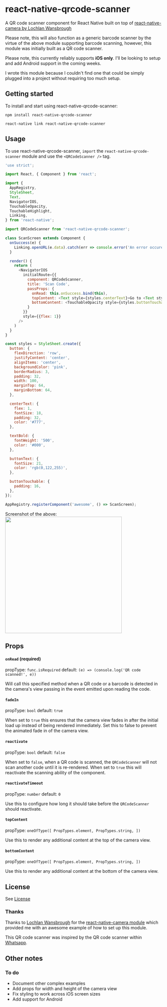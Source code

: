 # react-native-qrcode-scanner

A QR code scanner component for React Native built on top of [react-native-camera by Lochlan Wansbrough](https://github.com/lwansbrough/react-native-camera)


Please note, this will also function as a generic barcode scanner by the virtue of the above module supporting barcode scanning, however, this module was initially built as a QR code scanner.

Please note, this currently reliably supports **iOS only**. I'll be looking to setup and add Android support in the coming weeks.

I wrote this module because I couldn't find one that could be simply plugged into a project without requiring too much setup.


## Getting started

To install and start using react-native-qrcode-scanner:

`npm install react-native-qrcode-scanner`

`react-native link react-native-qrcode-scanner`

## Usage
To use react-native-qrcode-scanner, `import` the `react-native-qrcode-scanner` module and use the `<QRCodeScanner />` tag.

```js
'use strict';

import React, { Component } from 'react';

import {
  AppRegistry,
  StyleSheet,
  Text,
  NavigatorIOS,
  TouchableOpacity,
  TouchableHighlight,
  Linking,
} from 'react-native';

import QRCodeScanner from 'react-native-qrcode-scanner';

class ScanScreen extends Component {
  onSuccess(e) {
    Linking.openURL(e.data).catch(err => console.error('An error occured', err))
  }

  render() {
    return (
      <NavigatorIOS
        initialRoute={{
          component: QRCodeScanner,
          title: 'Scan Code',
          passProps: {
            onRead: this.onSuccess.bind(this),
            topContent: <Text style={styles.centerText}>Go to <Text style={styles.textBold}>wikipedia.org/wiki/QR_code</Text> on your computer and scan the QR code.</Text>,
            bottomContent: <TouchableOpacity style={styles.buttonTouchable}><Text style={styles.buttonText}>OK. Got it!</Text></TouchableOpacity>
          }
        }}
        style={{flex: 1}}
      />
    )
  }
}

const styles = StyleSheet.create({
  button: {
    flexDirection: 'row',
    justifyContent: 'center',
    alignItems: 'center',
    backgroundColor: 'pink',
    borderRadius: 3,
    padding: 32,
    width: 100,
    marginTop: 64,
    marginBottom: 64,
  },

  centerText: {
    flex: 1,
    fontSize: 18,
    padding: 32,
    color: '#777',
  },

  textBold: {
    fontWeight: '500',
    color: '#000',
  },

  buttonText: {
    fontSize: 21,
    color: 'rgb(0,122,255)',
  },

  buttonTouchable: {
    padding: 16,
  },
});

AppRegistry.registerComponent('awesome', () => ScanScreen);
```

Screenshot of the above:
<img src="https://dl.dropboxusercontent.com/u/81686964/react-native-qrcode-scanner.jpg" width="375"/>


## Props

#### `onRead` (required)
propType: `func.isRequired`
default: `(e) => (console.log('QR code scanned!', e))`

Will call this specified method when a QR code or a barcode is detected in the camera's view passing in the event emitted upon reading the code.

#### `fadeIn`
propType: `bool`
default: `true`

When set to `true` this ensures that the camera view fades in after the initial load up instead of being rendered immediately.
Set this to false to prevent the animated fade in of the camera view.

#### `reactivate`
propType: `bool`
default: `false`

When set to `false`,  when a QR code is scanned, the `QRCodeScanner` will not scan another code until it is re-rendered.
When set to `true` this will reactivate the scanning ability of the component.

#### `reactivateTimeout`
propType: `number`
default: `0`

Use this to configure how long it should take before the `QRCodeScanner` should reactivate.

#### `topContent`
propType: `oneOfType([
  PropTypes.element,
  PropTypes.string,
])`

Use this to render any additional content at the top of the camera view.

#### `bottomContent`
propType: `oneOfType([
  PropTypes.element,
  PropTypes.string,
])`

Use this to render any additional content at the bottom of the camera view.

<!-- #### `showMarker` -->

<!-- #### `customMarker` -->

## License
See [License](LICENSE.md)

### Thanks
Thanks to [Lochlan Wansbrough](https://github.com/lwansbrough) for the [react-native-camera module](https://github.com/lwansbrough/react-native-camera) which provided me with an awesome example of how to set up this module.

This QR code scanner was inspired by the QR code scanner within [Whatsapp](https://www.whatsapp.com/).


## Other notes

### To do
- Document other complex examples
- Add props for width and height of the camera view
- Fix styling to work across iOS screen sizes
- Add support for Android
